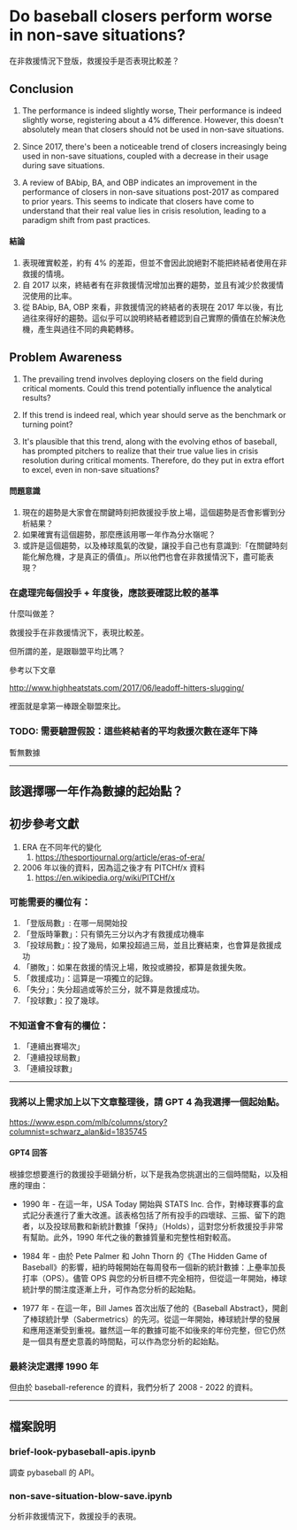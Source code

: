 # Do baseball closers perform worse in non-save situations?
在非救援情況下登版，救援投手是否表現比較差？


## Conclusion
1. The performance is indeed slightly worse, Their performance is indeed slightly worse, registering about a 4% difference. However, this doesn't absolutely mean that closers should not be used in non-save situations. 

2. Since 2017, there's been a noticeable trend of closers increasingly being used in non-save situations, coupled with a decrease in their usage during save situations. 

3. A review of BAbip, BA, and OBP indicates an improvement in the performance of closers in non-save situations post-2017 as compared to prior years. This seems to indicate that closers have come to understand that their real value lies in crisis resolution, leading to a paradigm shift from past practices.

#### 結論
1. 表現確實較差，約有 4% 的差距，但並不會因此說絕對不能把終結者使用在非救援的情境。
2. 自 2017 以來，終結者有在非救援情況增加出賽的趨勢，並且有減少於救援情況使用的比率。
3. 從 BAbip, BA, OBP 來看，非救援情況的終結者的表現在 2017 年以後，有比過往來得好的趨勢。這似乎可以說明終結者體認到自己實際的價值在於解決危機，產生與過往不同的典範轉移。

## Problem Awareness
1. The prevailing trend involves deploying closers on the field during critical moments. Could this trend potentially influence the analytical results?

2. If this trend is indeed real, which year should serve as the benchmark or turning point?

3. It's plausible that this trend, along with the evolving ethos of baseball, has prompted pitchers to realize that their true value lies in crisis resolution during critical moments. Therefore, do they put in extra effort to excel, even in non-save situations?

#### 問題意識
1. 現在的趨勢是大家會在關鍵時刻把救援投手放上場，這個趨勢是否會影響到分析結果？
2. 如果確實有這個趨勢，那麼應該用哪一年作為分水嶺呢？
3. 或許是這個趨勢，以及棒球風氣的改變，讓投手自己也有意識到:「在關鍵時刻能化解危機，才是真正的價值」。所以他們也會在非救援情況下，盡可能表現？


### 在處理完每個投手 + 年度後，應該要確認比較的基準

什麼叫做差？

救援投手在非救援情況下，表現比較差。

但所謂的差，是跟聯盟平均比嗎？

參考以下文章

http://www.highheatstats.com/2017/06/leadoff-hitters-slugging/

裡面就是拿第一棒跟全聯盟來比。


### TODO: 需要驗證假設：這些終結者的平均救援次數在逐年下降
暫無數據


***

## 該選擇哪一年作為數據的起始點？

## 初步參考文獻
1. ERA 在不同年代的變化
   1. https://thesportjournal.org/article/eras-of-era/
2. 2006 年以後的資料，因為這之後才有 PITCHf/x 資料
   1. https://en.wikipedia.org/wiki/PITCHf/x

### 可能需要的欄位有：
1. 「登版局數」: 在哪一局開始投
2. 「登版時筆數」：只有領先三分以內才有救援成功機率
3. 「投球局數」：投了幾局，如果投超過三局，並且比賽結束，也會算是救援成功
4. 「勝敗」：如果在救援的情況上場，敗投或勝投，都算是救援失敗。
5. 「救援成功」：這算是一項獨立的記錄。
6. 「失分」：失分超過或等於三分，就不算是救援成功。
7. 「投球數」：投了幾球。

### 不知道會不會有的欄位：
1. 「連續出賽場次」
2. 「連續投球局數」
3. 「連續投球數」

***

### 我將以上需求加上以下文章整理後，請 GPT 4 為我選擇一個起始點。 

https://www.espn.com/mlb/columns/story?columnist=schwarz_alan&id=1835745

#### GPT4 回答
根據您想要進行的救援投手砸鍋分析，以下是我為您挑選出的三個時間點，以及相應的理由：

- 1990 年 - 在這一年，USA Today 開始與 STATS Inc. 合作，對棒球賽事的盒式記分表進行了重大改進。該表格包括了所有投手的四壞球、三振、留下的跑者，以及投球局數和新統計數據「保持」（Holds），這對您分析救援投手非常有幫助。此外，1990 年代之後的數據質量和完整性相對較高。

- 1984 年 - 由於 Pete Palmer 和 John Thorn 的《The Hidden Game of Baseball》的影響，紐約時報開始在每周發布一個新的統計數據：上壘率加長打率（OPS）。儘管 OPS 與您的分析目標不完全相符，但從這一年開始，棒球統計學的關注度逐漸上升，可作為您分析的起始點。

- 1977 年 - 在這一年，Bill James 首次出版了他的《Baseball Abstract》，開創了棒球統計學（Sabermetrics）的先河。從這一年開始，棒球統計學的發展和應用逐漸受到重視。雖然這一年的數據可能不如後來的年份完整，但它仍然是一個具有歷史意義的時間點，可以作為您分析的起始點。

### 最終決定選擇 1990 年
但由於 baseball-reference 的資料，我們分析了 2008 - 2022 的資料。

***

## 檔案說明

### brief-look-pybaseball-apis.ipynb
調查 pybaseball 的 API。
### non-save-situation-blow-save.ipynb
分析非救援情況下，救援投手的表現。



